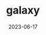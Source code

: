 ---
title: "galaxy"
type: hashtag
date: 2023-06-17
emoji: "🌌"
hashtag: galaxy
plural: "galaxies"
tags:
  - Universe
  - astronomy
---